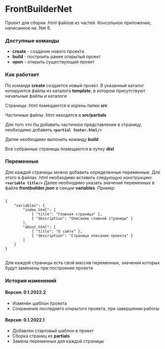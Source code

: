 <h1>FrontBuilderNet</h1>
Проект для сборки .html файлов из частей. Консольное приложение, написанное на .Net 6.
<h3>Доступные команды</h3>
<ul>
  <li><strong>create</strong> - создание нового проекта</li>
  <li><strong>build</strong> - построить ранее открытый проект</li>
  <li><strong>open</strong> - открыть существующий проект</li>
</ul>
<h3>Как работает</h3>
<p>По команде <strong>create</strong> создается новый проект. В указанный каталог копируются файлы из каталога <strong>template</strong>, в котором присутствуют начальные файлы и каталоги</p>
<p>Страницы .html помещаются в корень папки <strong>src</strong></p>
<p>Частичные файлы .html находятся в <strong>src/partials</strong></p>
<p>Для того что бы добавить частичное представление в страницу, необходимо добавить <strong><code>&lt;partial footer.html/></code></strong></p>
<p>Далее необходимо выпонить команду <strong>build</strong></p>
<p>Все собранные страницы помещаются в пупку <strong>dist</strong></p>
<h3>Переменные</h3>
<p>Для каждой страницы можно добавить определенные переменные. Для этого в файлах .html необходимо вставить следующую конструкцию: <strong><code>&lt;variable title/></code></strong> Далее необходимо указать значение переменных в файле <strong>frontbuilder.json</strong> в секции  <strong>variables</strong>. Пример:</p>
<pre>
<code>
{
    "variables": {
        "index.html": [
            { "title": "Главная страница" },
            { "description": "Описание главной страницы" }
        ],
        "about.html": [
            { "title": "О сайте" },
            { "description": "Страница описания проекта" }
        ]
    }
}
</code>
</pre>
<p>Для каждой страницы есть свой массив переменных, значения которых будут заменены при построении проекта</p>
<h3>История изменений</h3>
<h4>Версия: 0.1.2022.2</h4>
<ul>
  <li>Изменён шаблон проекта</li>
  <li>Сохранение последнего открытого проекта, при завершении работы</li>
</ul>
<h4>Версия: 0.1.2022.1</h4>
<ul>
  <li>Добавлен стартовый шаблон в проект</li>
  <li>Сборка страниц из <strong>partials</strong></li>
  <li>Замена переменных для каждой страницы</li>
</ul>
